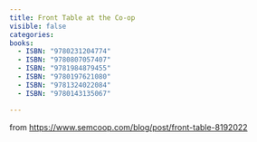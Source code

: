 ```yaml
---
title: Front Table at the Co-op
visible: false
categories:
books:
  - ISBN: "9780231204774"
  - ISBN: "9780807057407"
  - ISBN: "9781984879455"
  - ISBN: "9780197621080"
  - ISBN: "9781324022084"
  - ISBN: "9780143135067"

---
```


from https://www.semcoop.com/blog/post/front-table-8192022